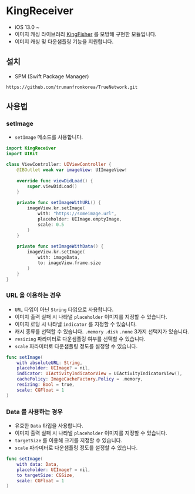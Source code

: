 # KingReceiver
- iOS 13.0 ~
- 이미지 캐싱 라이브러리 [KingFisher](https://github.com/onevcat/Kingfisher) 를 모방해 구현한 모듈입니다.
- 이미지 캐싱 및 다운샘플링 기능을 지원합니다.

## 설치
- SPM (Swift Package Manager)

```
https://github.com/trumanfromkorea/TrueNetwork.git
```

## 사용법

### setImage
- `setImage` 메소드를 사용합니다.

```swift
import KingReceiver
import UIKit

class ViewController: UIViewController {
    @IBOutlet weak var imageView: UIImageView!
    
    override func viewDidLoad() {
        super.viewDidLoad()
    }
    
    private func setImageWithURL() {
        imageView.kr.setImage(
            with: "https://someimage.url",
            placeholder: UIImage.emptyImage,
            scale: 0.5
        )
    }
    
    private func setImageWithData() {
        imageView.kr.setImage(
            with: imageData,
            to: imageView.frame.size
        )
    }
}

```

### URL 을 이용하는 경우
- `URL` 타입이 아닌 `String` 타입으로 사용합니다.
- 이미지 출력 실패 시 나타낼 `placeholder` 이미지를 지정할 수 있습니다. 
- 이미지 로딩 시 나타낼 `indicator` 를 지정할 수 있습니다.
- 캐시 종류를 선택할 수 있습니다. `.memory` `.disk` `.none` 3가지 선택지가 있습니다.
- `resizing` 파라미터로 다운샘플링 여부를 선택할 수 있습니다.
- `scale` 파라미터로 다운샘플링 정도를 설정할 수 있습니다.

```swift
func setImage(
    with absoluteURL: String,
    placeholder: UIImage? = nil,
    indicator: UIActivityIndicatorView = UIActivityIndicatorView(),
    cachePolicy: ImageCacheFactory.Policy = .memory,
    resizing: Bool = true,
    scale: CGFloat = 1
)
```

### Data 를 사용하는 경우
- 유효한 `Data` 타입을 사용합니다.
- 이미지 출력 실패 시 나타낼 `placeholder` 이미지를 지정할 수 있습니다. 
- `targetSize` 를 이용해 크기를 지정할 수 있습니다.
- `scale` 파라미터로 다운샘플링 정도를 설정할 수 있습니다.

```swift
func setImage(
    with data: Data,
    placeholder: UIImage? = nil,
    to targetSize: CGSize,
    scale: CGFloat = 1
)
```
